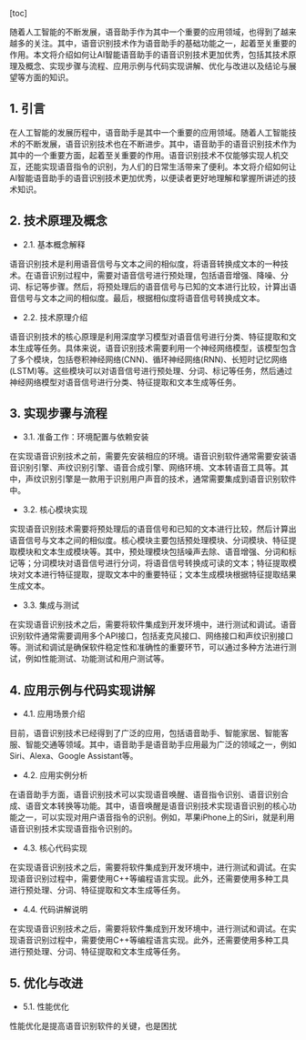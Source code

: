 
[toc]                    
                
                
随着人工智能的不断发展，语音助手作为其中一个重要的应用领域，也得到了越来越多的关注。其中，语音识别技术作为语音助手的基础功能之一，起着至关重要的作用。本文将介绍如何让AI智能语音助手的语音识别技术更加优秀，包括其技术原理及概念、实现步骤与流程、应用示例与代码实现讲解、优化与改进以及结论与展望等方面的知识。

## 1. 引言

在人工智能的发展历程中，语音助手是其中一个重要的应用领域。随着人工智能技术的不断发展，语音识别技术也在不断进步。其中，语音助手的语音识别技术作为其中的一个重要方面，起着至关重要的作用。语音识别技术不仅能够实现人机交互，还能实现语音指令的识别，为人们的日常生活带来了便利。本文将介绍如何让AI智能语音助手的语音识别技术更加优秀，以便读者更好地理解和掌握所讲述的技术知识。

## 2. 技术原理及概念

- 2.1. 基本概念解释

语音识别技术是利用语音信号与文本之间的相似度，将语音转换成文本的一种技术。在语音识别过程中，需要对语音信号进行预处理，包括语音增强、降噪、分词、标记等步骤。然后，将预处理后的语音信号与已知的文本进行比较，计算出语音信号与文本之间的相似度。最后，根据相似度将语音信号转换成文本。

- 2.2. 技术原理介绍

语音识别技术的核心原理是利用深度学习模型对语音信号进行分类、特征提取和文本生成等任务。具体来说，语音识别技术需要利用一个神经网络模型，该模型包含了多个模块，包括卷积神经网络(CNN)、循环神经网络(RNN)、长短时记忆网络(LSTM)等。这些模块可以对语音信号进行预处理、分词、标记等任务，然后通过神经网络模型对语音信号进行分类、特征提取和文本生成等任务。

## 3. 实现步骤与流程

- 3.1. 准备工作：环境配置与依赖安装

在实现语音识别技术之前，需要先安装相应的环境。语音识别软件通常需要安装语音识别引擎、声纹识别引擎、语音合成引擎、网络环境、文本转语音工具等。其中，声纹识别引擎是一款用于识别用户声音的技术，通常需要集成到语音识别软件中。

- 3.2. 核心模块实现

实现语音识别技术需要将预处理后的语音信号和已知的文本进行比较，然后计算出语音信号与文本之间的相似度。核心模块主要包括预处理模块、分词模块、特征提取模块和文本生成模块等。其中，预处理模块包括噪声去除、语音增强、分词和标记等；分词模块对语音信号进行分词，将语音信号转换成可读的文本；特征提取模块对文本进行特征提取，提取文本中的重要特征；文本生成模块根据特征提取结果生成文本。

- 3.3. 集成与测试

在实现语音识别技术之后，需要将软件集成到开发环境中，进行测试和调试。语音识别软件通常需要调用多个API接口，包括麦克风接口、网络接口和声纹识别接口等。测试和调试是确保软件稳定性和准确性的重要环节，可以通过多种方法进行测试，例如性能测试、功能测试和用户测试等。

## 4. 应用示例与代码实现讲解

- 4.1. 应用场景介绍

目前，语音识别技术已经得到了广泛的应用，包括语音助手、智能家居、智能客服、智能交通等领域。其中，语音助手是语音助手应用最为广泛的领域之一，例如Siri、Alexa、Google Assistant等。

- 4.2. 应用实例分析

在语音助手方面，语音识别技术可以实现语音唤醒、语音指令识别、语音识别合成、语音文本转换等功能。其中，语音唤醒是语音识别技术实现语音识别的核心功能之一，可以实现对用户语音指令的识别。例如，苹果iPhone上的Siri，就是利用语音识别技术实现语音指令识别的。

- 4.3. 核心代码实现

在实现语音识别技术之后，需要将软件集成到开发环境中，进行测试和调试。在实现语音识别过程中，需要使用C++等编程语言实现。此外，还需要使用多种工具进行预处理、分词、特征提取和文本生成等任务。

- 4.4. 代码讲解说明

在实现语音识别技术之后，需要将软件集成到开发环境中，进行测试和调试。在实现语音识别过程中，需要使用C++等编程语言实现。此外，还需要使用多种工具进行预处理、分词、特征提取和文本生成等任务。



## 5. 优化与改进

- 5.1. 性能优化

性能优化是提高语音识别软件的关键，也是困扰

